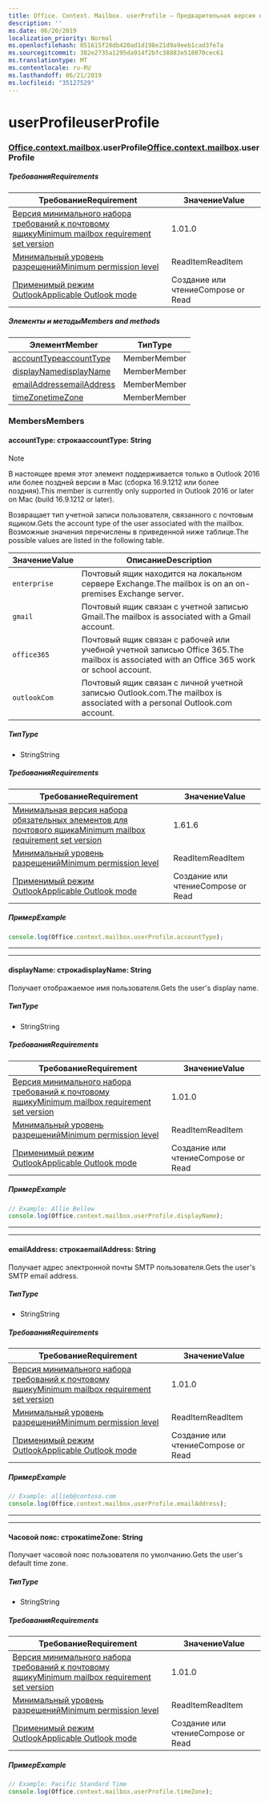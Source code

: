 ```yaml
---
title: Office. Context. Mailbox. userProfile — Предварительная версия набора требований
description: ''
ms.date: 06/20/2019
localization_priority: Normal
ms.openlocfilehash: 051615f28db420ad1d198e21d9a9eeb1cad3fe7a
ms.sourcegitcommit: 382e2735a1295da914f2bfc38883e518070cec61
ms.translationtype: MT
ms.contentlocale: ru-RU
ms.lasthandoff: 06/21/2019
ms.locfileid: "35127529"
---
```

# <a name="userprofile"></a><span data-ttu-id="8bf65-102">userProfile</span><span class="sxs-lookup"><span data-stu-id="8bf65-102">userProfile</span></span>

### <a name="officeofficemdcontextofficecontextmdmailboxofficecontextmailboxmduserprofile"></a><span data-ttu-id="8bf65-103">[Office](Office.md)[.context](Office.context.md)[.mailbox](Office.context.mailbox.md).userProfile</span><span class="sxs-lookup"><span data-stu-id="8bf65-103">[Office](Office.md)[.context](Office.context.md)[.mailbox](Office.context.mailbox.md).userProfile</span></span>

##### <a name="requirements"></a><span data-ttu-id="8bf65-104">Требования</span><span class="sxs-lookup"><span data-stu-id="8bf65-104">Requirements</span></span>

|<span data-ttu-id="8bf65-105">Требование</span><span class="sxs-lookup"><span data-stu-id="8bf65-105">Requirement</span></span>| <span data-ttu-id="8bf65-106">Значение</span><span class="sxs-lookup"><span data-stu-id="8bf65-106">Value</span></span>|
|---|---|
|[<span data-ttu-id="8bf65-107">Версия минимального набора требований к почтовому ящику</span><span class="sxs-lookup"><span data-stu-id="8bf65-107">Minimum mailbox requirement set version</span></span>](/office/dev/add-ins/reference/requirement-sets/outlook-api-requirement-sets)| <span data-ttu-id="8bf65-108">1.0</span><span class="sxs-lookup"><span data-stu-id="8bf65-108">1.0</span></span>|
|[<span data-ttu-id="8bf65-109">Минимальный уровень разрешений</span><span class="sxs-lookup"><span data-stu-id="8bf65-109">Minimum permission level</span></span>](/outlook/add-ins/understanding-outlook-add-in-permissions)| <span data-ttu-id="8bf65-110">ReadItem</span><span class="sxs-lookup"><span data-stu-id="8bf65-110">ReadItem</span></span>|
|[<span data-ttu-id="8bf65-111">Применимый режим Outlook</span><span class="sxs-lookup"><span data-stu-id="8bf65-111">Applicable Outlook mode</span></span>](/outlook/add-ins/#extension-points)| <span data-ttu-id="8bf65-112">Создание или чтение</span><span class="sxs-lookup"><span data-stu-id="8bf65-112">Compose or Read</span></span>|

##### <a name="members-and-methods"></a><span data-ttu-id="8bf65-113">Элементы и методы</span><span class="sxs-lookup"><span data-stu-id="8bf65-113">Members and methods</span></span>

| <span data-ttu-id="8bf65-114">Элемент</span><span class="sxs-lookup"><span data-stu-id="8bf65-114">Member</span></span> | <span data-ttu-id="8bf65-115">Тип</span><span class="sxs-lookup"><span data-stu-id="8bf65-115">Type</span></span> |
|--------|------|
| [<span data-ttu-id="8bf65-116">accountType</span><span class="sxs-lookup"><span data-stu-id="8bf65-116">accountType</span></span>](#accounttype-string) | <span data-ttu-id="8bf65-117">Member</span><span class="sxs-lookup"><span data-stu-id="8bf65-117">Member</span></span> |
| [<span data-ttu-id="8bf65-118">displayName</span><span class="sxs-lookup"><span data-stu-id="8bf65-118">displayName</span></span>](#displayname-string) | <span data-ttu-id="8bf65-119">Member</span><span class="sxs-lookup"><span data-stu-id="8bf65-119">Member</span></span> |
| [<span data-ttu-id="8bf65-120">emailAddress</span><span class="sxs-lookup"><span data-stu-id="8bf65-120">emailAddress</span></span>](#emailaddress-string) | <span data-ttu-id="8bf65-121">Member</span><span class="sxs-lookup"><span data-stu-id="8bf65-121">Member</span></span> |
| [<span data-ttu-id="8bf65-122">timeZone</span><span class="sxs-lookup"><span data-stu-id="8bf65-122">timeZone</span></span>](#timezone-string) | <span data-ttu-id="8bf65-123">Member</span><span class="sxs-lookup"><span data-stu-id="8bf65-123">Member</span></span> |

### <a name="members"></a><span data-ttu-id="8bf65-124">Members</span><span class="sxs-lookup"><span data-stu-id="8bf65-124">Members</span></span>

#### <a name="accounttype-string"></a><span data-ttu-id="8bf65-125">accountType: строка</span><span class="sxs-lookup"><span data-stu-id="8bf65-125">accountType: String</span></span>

> [!NOTE]
> <span data-ttu-id="8bf65-126">В настоящее время этот элемент поддерживается только в Outlook 2016 или более поздней версии в Mac (сборка 16.9.1212 или более поздняя).</span><span class="sxs-lookup"><span data-stu-id="8bf65-126">This member is currently only supported in Outlook 2016 or later on Mac (build 16.9.1212 or later).</span></span>

<span data-ttu-id="8bf65-127">Возвращает тип учетной записи пользователя, связанного с почтовым ящиком.</span><span class="sxs-lookup"><span data-stu-id="8bf65-127">Gets the account type of the user associated with the mailbox.</span></span> <span data-ttu-id="8bf65-128">Возможные значения перечислены в приведенной ниже таблице.</span><span class="sxs-lookup"><span data-stu-id="8bf65-128">The possible values are listed in the following table.</span></span>

| <span data-ttu-id="8bf65-129">Значение</span><span class="sxs-lookup"><span data-stu-id="8bf65-129">Value</span></span> | <span data-ttu-id="8bf65-130">Описание</span><span class="sxs-lookup"><span data-stu-id="8bf65-130">Description</span></span> |
|-------|-------------|
| `enterprise` | <span data-ttu-id="8bf65-131">Почтовый ящик находится на локальном сервере Exchange.</span><span class="sxs-lookup"><span data-stu-id="8bf65-131">The mailbox is on an on-premises Exchange server.</span></span> |
| `gmail` | <span data-ttu-id="8bf65-132">Почтовый ящик связан с учетной записью Gmail.</span><span class="sxs-lookup"><span data-stu-id="8bf65-132">The mailbox is associated with a Gmail account.</span></span> |
| `office365` | <span data-ttu-id="8bf65-133">Почтовый ящик связан с рабочей или учебной учетной записью Office 365.</span><span class="sxs-lookup"><span data-stu-id="8bf65-133">The mailbox is associated with an Office 365 work or school account.</span></span> |
| `outlookCom` | <span data-ttu-id="8bf65-134">Почтовый ящик связан с личной учетной записью Outlook.com.</span><span class="sxs-lookup"><span data-stu-id="8bf65-134">The mailbox is associated with a personal Outlook.com account.</span></span> |

##### <a name="type"></a><span data-ttu-id="8bf65-135">Тип</span><span class="sxs-lookup"><span data-stu-id="8bf65-135">Type</span></span>

*   <span data-ttu-id="8bf65-136">String</span><span class="sxs-lookup"><span data-stu-id="8bf65-136">String</span></span>

##### <a name="requirements"></a><span data-ttu-id="8bf65-137">Требования</span><span class="sxs-lookup"><span data-stu-id="8bf65-137">Requirements</span></span>

|<span data-ttu-id="8bf65-138">Требование</span><span class="sxs-lookup"><span data-stu-id="8bf65-138">Requirement</span></span>| <span data-ttu-id="8bf65-139">Значение</span><span class="sxs-lookup"><span data-stu-id="8bf65-139">Value</span></span>|
|---|---|
|[<span data-ttu-id="8bf65-140">Минимальная версия набора обязательных элементов для почтового ящика</span><span class="sxs-lookup"><span data-stu-id="8bf65-140">Minimum mailbox requirement set version</span></span>](/office/dev/add-ins/reference/requirement-sets/outlook-api-requirement-sets)| <span data-ttu-id="8bf65-141">1.6</span><span class="sxs-lookup"><span data-stu-id="8bf65-141">1.6</span></span> |
|[<span data-ttu-id="8bf65-142">Минимальный уровень разрешений</span><span class="sxs-lookup"><span data-stu-id="8bf65-142">Minimum permission level</span></span>](/outlook/add-ins/understanding-outlook-add-in-permissions)| <span data-ttu-id="8bf65-143">ReadItem</span><span class="sxs-lookup"><span data-stu-id="8bf65-143">ReadItem</span></span>|
|[<span data-ttu-id="8bf65-144">Применимый режим Outlook</span><span class="sxs-lookup"><span data-stu-id="8bf65-144">Applicable Outlook mode</span></span>](/outlook/add-ins/#extension-points)| <span data-ttu-id="8bf65-145">Создание или чтение</span><span class="sxs-lookup"><span data-stu-id="8bf65-145">Compose or Read</span></span>|

##### <a name="example"></a><span data-ttu-id="8bf65-146">Пример</span><span class="sxs-lookup"><span data-stu-id="8bf65-146">Example</span></span>

```javascript
console.log(Office.context.mailbox.userProfile.accountType);
```

---
---

#### <a name="displayname-string"></a><span data-ttu-id="8bf65-147">displayName: строка</span><span class="sxs-lookup"><span data-stu-id="8bf65-147">displayName: String</span></span>

<span data-ttu-id="8bf65-148">Получает отображаемое имя пользователя.</span><span class="sxs-lookup"><span data-stu-id="8bf65-148">Gets the user's display name.</span></span>

##### <a name="type"></a><span data-ttu-id="8bf65-149">Тип</span><span class="sxs-lookup"><span data-stu-id="8bf65-149">Type</span></span>

*   <span data-ttu-id="8bf65-150">String</span><span class="sxs-lookup"><span data-stu-id="8bf65-150">String</span></span>

##### <a name="requirements"></a><span data-ttu-id="8bf65-151">Требования</span><span class="sxs-lookup"><span data-stu-id="8bf65-151">Requirements</span></span>

|<span data-ttu-id="8bf65-152">Требование</span><span class="sxs-lookup"><span data-stu-id="8bf65-152">Requirement</span></span>| <span data-ttu-id="8bf65-153">Значение</span><span class="sxs-lookup"><span data-stu-id="8bf65-153">Value</span></span>|
|---|---|
|[<span data-ttu-id="8bf65-154">Версия минимального набора требований к почтовому ящику</span><span class="sxs-lookup"><span data-stu-id="8bf65-154">Minimum mailbox requirement set version</span></span>](/office/dev/add-ins/reference/requirement-sets/outlook-api-requirement-sets)| <span data-ttu-id="8bf65-155">1.0</span><span class="sxs-lookup"><span data-stu-id="8bf65-155">1.0</span></span>|
|[<span data-ttu-id="8bf65-156">Минимальный уровень разрешений</span><span class="sxs-lookup"><span data-stu-id="8bf65-156">Minimum permission level</span></span>](/outlook/add-ins/understanding-outlook-add-in-permissions)| <span data-ttu-id="8bf65-157">ReadItem</span><span class="sxs-lookup"><span data-stu-id="8bf65-157">ReadItem</span></span>|
|[<span data-ttu-id="8bf65-158">Применимый режим Outlook</span><span class="sxs-lookup"><span data-stu-id="8bf65-158">Applicable Outlook mode</span></span>](/outlook/add-ins/#extension-points)| <span data-ttu-id="8bf65-159">Создание или чтение</span><span class="sxs-lookup"><span data-stu-id="8bf65-159">Compose or Read</span></span>|

##### <a name="example"></a><span data-ttu-id="8bf65-160">Пример</span><span class="sxs-lookup"><span data-stu-id="8bf65-160">Example</span></span>

```javascript
// Example: Allie Bellew
console.log(Office.context.mailbox.userProfile.displayName);
```

---
---

#### <a name="emailaddress-string"></a><span data-ttu-id="8bf65-161">emailAddress: строка</span><span class="sxs-lookup"><span data-stu-id="8bf65-161">emailAddress: String</span></span>

<span data-ttu-id="8bf65-162">Получает адрес электронной почты SMTP пользователя.</span><span class="sxs-lookup"><span data-stu-id="8bf65-162">Gets the user's SMTP email address.</span></span>

##### <a name="type"></a><span data-ttu-id="8bf65-163">Тип</span><span class="sxs-lookup"><span data-stu-id="8bf65-163">Type</span></span>

*   <span data-ttu-id="8bf65-164">String</span><span class="sxs-lookup"><span data-stu-id="8bf65-164">String</span></span>

##### <a name="requirements"></a><span data-ttu-id="8bf65-165">Требования</span><span class="sxs-lookup"><span data-stu-id="8bf65-165">Requirements</span></span>

|<span data-ttu-id="8bf65-166">Требование</span><span class="sxs-lookup"><span data-stu-id="8bf65-166">Requirement</span></span>| <span data-ttu-id="8bf65-167">Значение</span><span class="sxs-lookup"><span data-stu-id="8bf65-167">Value</span></span>|
|---|---|
|[<span data-ttu-id="8bf65-168">Версия минимального набора требований к почтовому ящику</span><span class="sxs-lookup"><span data-stu-id="8bf65-168">Minimum mailbox requirement set version</span></span>](/office/dev/add-ins/reference/requirement-sets/outlook-api-requirement-sets)| <span data-ttu-id="8bf65-169">1.0</span><span class="sxs-lookup"><span data-stu-id="8bf65-169">1.0</span></span>|
|[<span data-ttu-id="8bf65-170">Минимальный уровень разрешений</span><span class="sxs-lookup"><span data-stu-id="8bf65-170">Minimum permission level</span></span>](/outlook/add-ins/understanding-outlook-add-in-permissions)| <span data-ttu-id="8bf65-171">ReadItem</span><span class="sxs-lookup"><span data-stu-id="8bf65-171">ReadItem</span></span>|
|[<span data-ttu-id="8bf65-172">Применимый режим Outlook</span><span class="sxs-lookup"><span data-stu-id="8bf65-172">Applicable Outlook mode</span></span>](/outlook/add-ins/#extension-points)| <span data-ttu-id="8bf65-173">Создание или чтение</span><span class="sxs-lookup"><span data-stu-id="8bf65-173">Compose or Read</span></span>|

##### <a name="example"></a><span data-ttu-id="8bf65-174">Пример</span><span class="sxs-lookup"><span data-stu-id="8bf65-174">Example</span></span>

```javascript
// Example: allieb@contoso.com
console.log(Office.context.mailbox.userProfile.emailAddress);
```

---
---

#### <a name="timezone-string"></a><span data-ttu-id="8bf65-175">Часовой пояс: строка</span><span class="sxs-lookup"><span data-stu-id="8bf65-175">timeZone: String</span></span>

<span data-ttu-id="8bf65-176">Получает часовой пояс пользователя по умолчанию.</span><span class="sxs-lookup"><span data-stu-id="8bf65-176">Gets the user's default time zone.</span></span>

##### <a name="type"></a><span data-ttu-id="8bf65-177">Тип</span><span class="sxs-lookup"><span data-stu-id="8bf65-177">Type</span></span>

*   <span data-ttu-id="8bf65-178">String</span><span class="sxs-lookup"><span data-stu-id="8bf65-178">String</span></span>

##### <a name="requirements"></a><span data-ttu-id="8bf65-179">Требования</span><span class="sxs-lookup"><span data-stu-id="8bf65-179">Requirements</span></span>

|<span data-ttu-id="8bf65-180">Требование</span><span class="sxs-lookup"><span data-stu-id="8bf65-180">Requirement</span></span>| <span data-ttu-id="8bf65-181">Значение</span><span class="sxs-lookup"><span data-stu-id="8bf65-181">Value</span></span>|
|---|---|
|[<span data-ttu-id="8bf65-182">Версия минимального набора требований к почтовому ящику</span><span class="sxs-lookup"><span data-stu-id="8bf65-182">Minimum mailbox requirement set version</span></span>](/office/dev/add-ins/reference/requirement-sets/outlook-api-requirement-sets)| <span data-ttu-id="8bf65-183">1.0</span><span class="sxs-lookup"><span data-stu-id="8bf65-183">1.0</span></span>|
|[<span data-ttu-id="8bf65-184">Минимальный уровень разрешений</span><span class="sxs-lookup"><span data-stu-id="8bf65-184">Minimum permission level</span></span>](/outlook/add-ins/understanding-outlook-add-in-permissions)| <span data-ttu-id="8bf65-185">ReadItem</span><span class="sxs-lookup"><span data-stu-id="8bf65-185">ReadItem</span></span>|
|[<span data-ttu-id="8bf65-186">Применимый режим Outlook</span><span class="sxs-lookup"><span data-stu-id="8bf65-186">Applicable Outlook mode</span></span>](/outlook/add-ins/#extension-points)| <span data-ttu-id="8bf65-187">Создание или чтение</span><span class="sxs-lookup"><span data-stu-id="8bf65-187">Compose or Read</span></span>|

##### <a name="example"></a><span data-ttu-id="8bf65-188">Пример</span><span class="sxs-lookup"><span data-stu-id="8bf65-188">Example</span></span>

```javascript
// Example: Pacific Standard Time
console.log(Office.context.mailbox.userProfile.timeZone);
```
